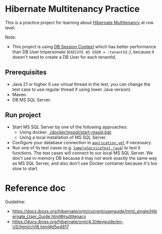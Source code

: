 # Hibernate Multitenancy Practice

This is a practice project for learning
about [Hibernate Multitenancy](https://docs.jboss.org/hibernate/orm/current/userguide/html_single/Hibernate_User_Guide.html#multitenacy)
at row level.

Note:

- This project is using [DB Session Context](./MULTI_TENANT__SESSION_CONTEXT__GUIDELINE.md) which has better performance
  than
  DB User Impersonate (`EXECUTE AS USER = :tenantId;`), because it doesn't need to create a DB User for each tenantId,

## Prerequisites

- Java 21 or higher (I use virtual thread in the test, you can change the test case to use regular thread if using lower
  Java version).
- Maven.
- DB MS SQL Server.

## Run project

- Start MS SQL Server by one of the following approaches:
    - Using docker: [./docker/mssql/start-mssql.bat](./docker/mssql/start-mssql.bat).
    - Using a local installation of MS SQL Server.
- Configure your database connection in [`application.yml`](./src/main/resources/application.yml) if necessary.
- Run one of its test cases (e.g. [
  `SampleServiceTest.java`](./src/test/java/org/tnmk/practice_spring_jpa/pro08_multi_tenant_session_context/business/SampleServiceTest.java))
  to test it functions.
  The test cases will connect to our local MS SQL Server.
  We don't use in-memory DB because it may not work exactly the same way as MS SQL Server,
  and also don't use Docker container because it's too slow to start.

# Reference doc

Guideline:

- https://docs.jboss.org/hibernate/orm/current/userguide/html_single/Hibernate_User_Guide.html#multitenacy
- https://docs.jboss.org/hibernate/orm/4.3/devguide/en-US/html/ch16.html#d5e4817

